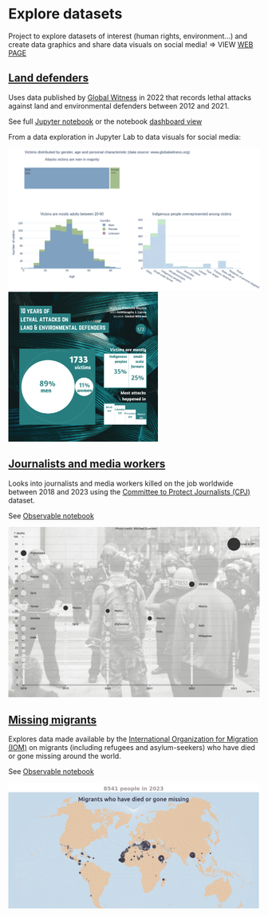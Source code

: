# Explore datasets

Project to explore datasets of interest (human rights, environment...) and create data graphics and share data visuals on social media!
=> VIEW [WEB PAGE](https://explore-datasets.cargo.site/)


## [Land defenders](land_defenders)
Uses data published by [Global Witness](https://globalwitness.org) in 2022 that records lethal attacks against land and environmental defenders between 2012 and 2021.

See full [Jupyter notebook](https://elle-est-au-nord.github.io/explore-datasets/land_defenders/land-defenders.html) or the notebook [dashboard view](https://eleonore9-notebooks.hf.space/voila/render/land-defenders.ipynb)

From a data exploration in Jupyter Lab to data visuals for social media:
<div>
<img src="img/screenshot_notebook_land-defenders.png" alt="Plots from the Jupyter notebook" width="550"/>
<img src="img/land-defenders_slide1.png" alt="Data graphics on a visual for social media" width="300"/>
</div>

## [Journalists and media workers](media_workers)
Looks into journalists and media workers killed on the job worldwide between 2018 and 2023 using the [Committee to Protect Journalists (CPJ)](https://cpj.org/data/killed/?status=Killed&motiveConfirmed%5B%5D=Confirmed&motiveUnconfirmed%5B%5D=Unconfirmed&type%5B%5D=Journalist&type%5B%5D=Media%20Worker&start_year=1992&end_year=2024&group_by=year) dataset.

See [Observable notebook](https://observablehq.com/@eleonore9/number-of-journalists-killed-in-2018)

![Scatter plot of locations with journalists killed on the job between 2018 and 2023](img/journalists-killed-2018-to-2023.png)

## [Missing migrants](missing_migrants)
Explores data made available by the [International Organization for Migration (IOM)](https://missingmigrants.iom.int/downloads) on migrants (including refugees and asylum-seekers) who have died or gone missing around the world.

See [Observable notebook](https://observablehq.com/d/9bd19632957d127f)

![Map of the world showing migrants gone missing in 2023 as black circles](img/migrants-died-missing-2023.png)
